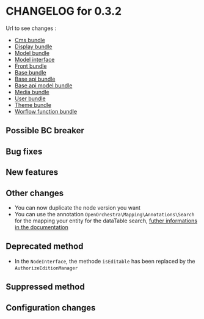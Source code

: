 # CHANGELOG for 0.3.2

Url to see changes : 

 - [Cms bundle](https://github.com/open-orchestra/open-orchestra-cms-bundle/compare/v0.3.1...v0.3.2)
 - [Display bundle](https://github.com/open-orchestra/open-orchestra-display-bundle/compare/v0.3.1...v0.3.2)
 - [Model bundle](https://github.com/open-orchestra/open-orchestra-model-bundle/compare/v0.3.1...v0.3.2)
 - [Model interface](https://github.com/open-orchestra/open-orchestra-model-interface/compare/v0.3.1...v0.3.2)
 - [Front bundle](https://github.com/open-orchestra/open-orchestra-front-bundle/compare/v0.3.1...v0.3.2)
 - [Base bundle](https://github.com/open-orchestra/open-orchestra-base-bundle/compare/v0.3.1...v0.3.2)
 - [Base api bundle](https://github.com/open-orchestra/open-orchestra-base-api-bundle/compare/v0.3.1...v0.3.2)
 - [Base api model bundle](https://github.com/open-orchestra/open-orchestra-base-api-mongo-model-bundle/compare/v0.3.1...v0.3.2)
 - [Media bundle](https://github.com/open-orchestra/open-orchestra-media-bundle/compare/v0.3.1...v0.3.2)
 - [User bundle](https://github.com/open-orchestra/open-orchestra-user-bundle/compare/v0.3.1...v0.3.2)
 - [Theme bundle](https://github.com/open-orchestra/open-orchestra-theme-bundle/compare/v0.3.1...v0.3.2)
 - [Worflow function bundle](https://github.com/open-orchestra/open-orchestra-worflow-function-bundle/compare/v0.3.1...v0.3.2)

## Possible BC breaker

## Bug fixes

## New features

## Other changes

 - You can now duplicate the node version you want
 - You can use the annotation `OpenOrchestra\Mapping\Annotations\Search` for the mapping your entity for the dataTable search, [futher informations in the documentation](https://github.com/open-orchestra/open-orchestra-docs/blob/add_doc_server_search_list/en/developer_guide/entity_list_ajax_pagination.rst)

## Deprecated method

 - In the `NodeInterface`, the methode `isEditable` has been replaced by the `AuthorizeEditionManager`

## Suppressed method

## Configuration changes
